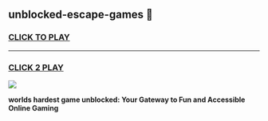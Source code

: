 
## unblocked-escape-games 👋
<h3>
<a href="https://premium.freeplayer.one?title=unblocked-escape-games&ref=14F">CLICK TO PLAY</a></h3>
<hr>

<h3>
<a href="https://premium.freeplayer.one?title=unblocked-escape-games&ref=14F">CLICK 2 PLAY</a>
  
</h3>

<a href="https://premium.freeplayer.one?title=unblocked-escape-games&ref=12F/"><img src="https://clearcache.store/games.png"></a>


**worlds hardest game unblocked: Your Gateway to Fun and Accessible Online Gaming**
